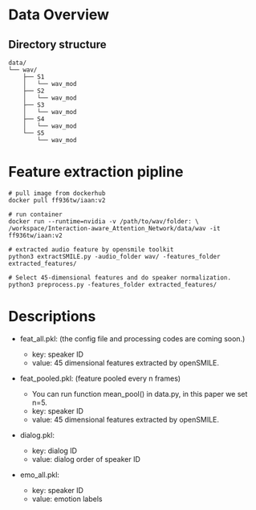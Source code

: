 # Data Overview

## Directory structure
```
data/
└── wav/
    ├── S1
    │   └── wav_mod
    ├── S2
    │   └── wav_mod
    ├── S3
    │   └── wav_mod
    ├── S4
    │   └── wav_mod
    └── S5
        └── wav_mod
```

# Feature extraction pipline
```
# pull image from dockerhub
docker pull ff936tw/iaan:v2

# run container
docker run --runtime=nvidia -v /path/to/wav/folder: \ 
/workspace/Interaction-aware_Attention_Network/data/wav -it ff936tw/iaan:v2

# extracted audio feature by opensmile toolkit
python3 extractSMILE.py -audio_folder wav/ -features_folder extracted_features/

# Select 45-dimensional features and do speaker normalization. 
python3 preprocess.py -features_folder extracted_features/

```

# Descriptions
+ feat_all.pkl: (the config file and processing codes are coming soon.)
    - key: speaker ID
    - value: 45 dimensional features extracted by openSMILE.
    
+ feat_pooled.pkl: (feature pooled every n frames)
    - You can run function mean_pool() in data.py, in this paper we set n=5.
    - key: speaker ID
    - value: 45 dimensional features extracted by openSMILE.

+ dialog.pkl:
    - key: dialog ID
    - value: dialog order of speaker ID

+ emo_all.pkl:
    - key: speaker ID
    - value: emotion labels

